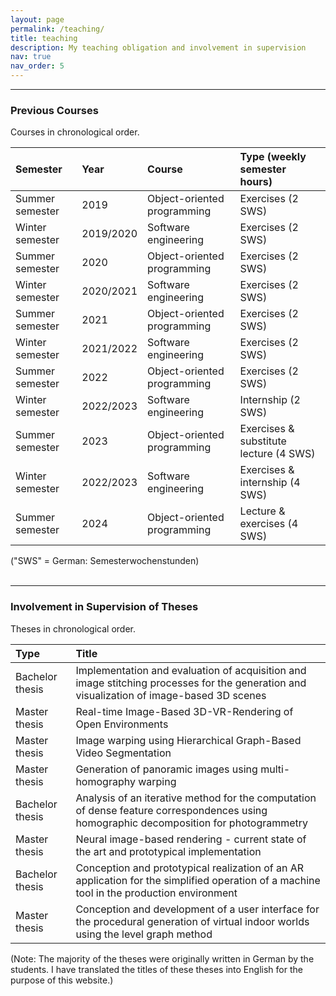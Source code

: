```yaml
---
layout: page
permalink: /teaching/
title: teaching
description: My teaching obligation and involvement in supervision
nav: true
nav_order: 5
---
```


***

### Previous Courses
Courses in chronological order.

| Semester              | Year           | Course                     | Type (weekly semester hours)          |
| :-------------------- | :------------- | :------------------------- |:------------------------------------  |
| Summer semester       | 2019           | Object-oriented programming| Exercises (2 SWS)                     |
| Winter semester       | 2019/2020      | Software engineering       | Exercises (2 SWS)                     |
| Summer semester       | 2020           | Object-oriented programming| Exercises (2 SWS)                     |
| Winter semester       | 2020/2021      | Software engineering       | Exercises (2 SWS)                     |
| Summer semester       | 2021           | Object-oriented programming| Exercises (2 SWS)                     |
| Winter semester       | 2021/2022      | Software engineering       | Exercises (2 SWS)                     |
| Summer semester       | 2022           | Object-oriented programming| Exercises (2 SWS)                     |
| Winter semester       | 2022/2023      | Software engineering       | Internship (2 SWS)                    |
| Summer semester       | 2023           | Object-oriented programming| Exercises & substitute lecture (4 SWS)|
| Winter semester       | 2022/2023      | Software engineering       | Exercises & internship (4 SWS)        |
| Summer semester       | 2024           | Object-oriented programming| Lecture & exercises (4 SWS)           |

("SWS" = German: Semesterwochenstunden)
<br/><br/>

***

### Involvement in Supervision of Theses
Theses in chronological order.

| Type                  | Title          |
| :-------------------- | :------------- |
| Bachelor thesis       | Implementation and evaluation of acquisition and image stitching processes for the generation and visualization of image-based 3D scenes |
| Master thesis       | Real-time Image-Based 3D-VR-Rendering of Open Environments |
| Master thesis       | Image warping using Hierarchical Graph-Based Video Segmentation |
| Master thesis       | Generation of panoramic images using multi-homography warping |
| Bachelor thesis     | Analysis of an iterative method for the computation of dense feature correspondences using homographic decomposition for photogrammetry |
| Master thesis       | Neural image-based rendering - current state of the art and prototypical implementation |
| Bachelor thesis     | Conception and prototypical realization of an AR application for the simplified operation of a machine tool in the production environment |
| Master thesis       | Conception and development of a user interface for the procedural generation of virtual indoor worlds using the level graph method |

(Note: The majority of the theses were originally written in German by the students. I have translated the titles of these theses into English for the purpose of this website.)
